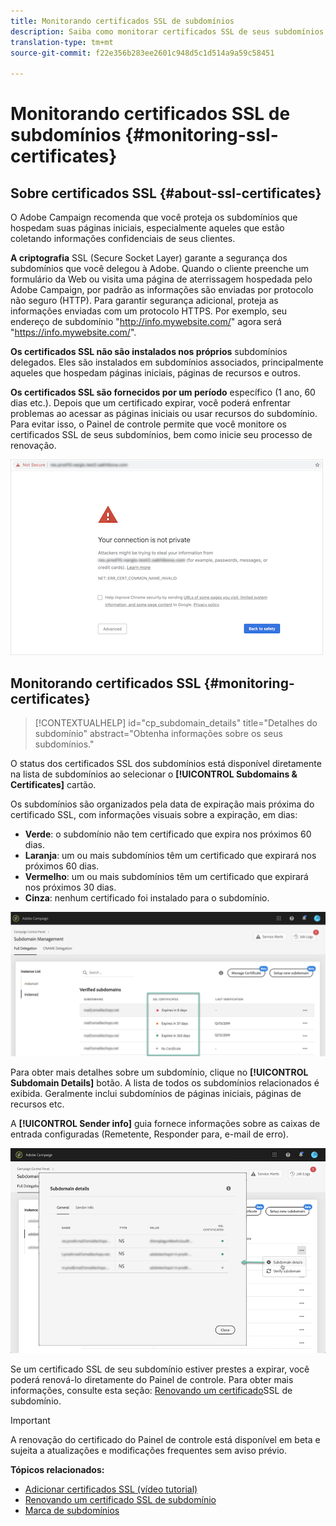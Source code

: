 ```yaml
---
title: Monitorando certificados SSL de subdomínios
description: Saiba como monitorar certificados SSL de seus subdomínios
translation-type: tm+mt
source-git-commit: f22e356b283ee2601c948d5c1d514a9a59c58451

---
```



# Monitorando certificados SSL de subdomínios {#monitoring-ssl-certificates}

## Sobre certificados SSL {#about-ssl-certificates}

O Adobe Campaign recomenda que você proteja os subdomínios que hospedam suas páginas iniciais, especialmente aqueles que estão coletando informações confidenciais de seus clientes.

**A criptografia** SSL (Secure Socket Layer) garante a segurança dos subdomínios que você delegou à Adobe. Quando o cliente preenche um formulário da Web ou visita uma página de aterrissagem hospedada pelo Adobe Campaign, por padrão as informações são enviadas por protocolo não seguro (HTTP). Para garantir segurança adicional, proteja as informações enviadas com um protocolo HTTPS. Por exemplo, seu endereço de subdomínio &quot;http://info.mywebsite.com/&quot; agora será &quot;https://info.mywebsite.com/&quot;.

**Os certificados SSL não são instalados nos próprios** subdomínios delegados. Eles são instalados em subdomínios associados, principalmente aqueles que hospedam páginas iniciais, páginas de recursos e outros.

**Os certificados SSL são fornecidos por um período** específico (1 ano, 60 dias etc.). Depois que um certificado expirar, você poderá enfrentar problemas ao acessar as páginas iniciais ou usar recursos do subdomínio. Para evitar isso, o Painel de controle permite que você monitore os certificados SSL de seus subdomínios, bem como inicie seu processo de renovação.

![](assets/no_certificate.png)

## Monitorando certificados SSL {#monitoring-certificates}

>[!CONTEXTUALHELP]
>id=&quot;cp_subdomain_details&quot;
>title=&quot;Detalhes do subdomínio&quot;
>abstract=&quot;Obtenha informações sobre os seus subdomínios.&quot;

O status dos certificados SSL dos subdomínios está disponível diretamente na lista de subdomínios ao selecionar o **[!UICONTROL Subdomains & Certificates]** cartão.

Os subdomínios são organizados pela data de expiração mais próxima do certificado SSL, com informações visuais sobre a expiração, em dias:

* **Verde**: o subdomínio não tem certificado que expira nos próximos 60 dias.
* **Laranja**: um ou mais subdomínios têm um certificado que expirará nos próximos 60 dias.
* **Vermelho**: um ou mais subdomínios têm um certificado que expirará nos próximos 30 dias.
* **Cinza**: nenhum certificado foi instalado para o subdomínio.

![](assets/subdomains_list.png)

Para obter mais detalhes sobre um subdomínio, clique no **[!UICONTROL Subdomain Details]** botão.
A lista de todos os subdomínios relacionados é exibida. Geralmente inclui subdomínios de páginas iniciais, páginas de recursos etc.

A **[!UICONTROL Sender info]** guia fornece informações sobre as caixas de entrada configuradas (Remetente, Responder para, e-mail de erro).

![](assets/subdomain_details.png)

Se um certificado SSL de seu subdomínio estiver prestes a expirar, você poderá renová-lo diretamente do Painel de controle. Para obter mais informações, consulte esta seção: [Renovando um certificado](../../subdomains-certificates/using/renewing-subdomain-certificate.md)SSL de subdomínio.

>[!IMPORTANT]
>
>A renovação do certificado do Painel de controle está disponível em beta e sujeita a atualizações e modificações frequentes sem aviso prévio.

**Tópicos relacionados:**

* [Adicionar certificados SSL (vídeo tutorial)](https://docs.adobe.com/content/help/en/campaign-learn/campaign-standard-tutorials/administrating/control-panel/adding-ssl-certificates.html)
* [Renovando um certificado SSL de subdomínio](../../subdomains-certificates/using/renewing-subdomain-certificate.md)
* [Marca de subdomínios](../../subdomains-certificates/using/subdomains-branding.md)
